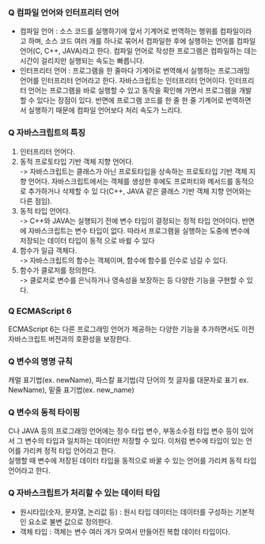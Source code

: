 ### Q 컴파일 언어와 인터프리터 언어
* 컴파일 언어 : 소스 코드를 실행하기에 앞서 기계어로 번역하는 행위를 컴파일이라고 하며, 소스 코드 여러 개를 하나로 묶어서 컴파일한 후에 실행하는 언어를 컴파일 언어(C, C++, JAVA)라고 한다. 컴파일 언어로 작성한 프로그램은 컴파일하는 데는 시간이 걸리지만 실행되는 속도는 빠릅니다.
* 인터프리터 언어 : 프로그램을 한 줄마다 기계어로 번역해서 실행하는 프로그래밍 언어를 인터프리터 언어라고 한다. 자바스크립트는 인터프리터 언어이다. 인터프리터 언어는 프로그램을 바로 실행할 수 있고 동작을 확인해 가면서 프로그램을 개발할 수 있다는 장점이 있다. 반면에 프로그램 코드를 한 줄 한 줄 기계어로 번역하면서 실행하기 때문에 컴파일 언어보다 처리 속도가 느리다.

### Q 자바스크립트의 특징
1. 인터프리터 언어다.
1. 동적 프로토타입 기반 객체 지향 언어다.    
    -> 자바스크립트는 클래스가 아닌 프로토타입을 상속하는 프로토타입 기반 객체 지향 언어다. 자바스크립트에서는 객체를 생성한 후에도 프로퍼티와 메서드를 동적으로 추가하거나 삭제할 수 있        다(C++, JAVA 같은 클래스 기반 객체 지향 언어와는 다른 점임).
1. 동적 타입 언어다.   
    -> C++와 JAVA는 실행되기 전에 변수 타입이 결정되는 정적 타입 언어이다. 반면에 자바스크립트는 변수 타입이 없다. 따라서 프로그램을 실행하는 도중에 변수에 저장되는 데이터 타입이 동적        으로 바쓀 수 있다
1. 함수가 일급 객체다.   
    -> 자바스크립트의 함수는 객체이며, 함수에 함수를 인수로 넘길 수 있다.
1. 함수가 클로저를 정의한다.   
    -> 클로저로 변수를 은닉하거나 영속성을 보장하는 등 다양한 기능을 구현할 수 있다.
    
### Q ECMAScript 6
ECMAScript 6는 다른 프로그래밍 언어가 제공하는 다양한 기능을 추가하면서도 이전 자바스크립트 버전과의 호환성을 보장한다.

### Q 변수의 명명 규칙
캐멀 표기법(ex. newName), 파스칼 표기법(각 단어의 첫 글자를 대문자로 표기 ex. NewName), 밑줄 표기법(ex. new_name)

### Q 변수의 동적 타이핑
C나 JAVA 등의 프로그래밍 언어에는 정수 타입 변수, 부동소수점 타입 변수 등이 있어서 그 변수의 타입과 일치하는 데이터만 저장할 수 있다. 이처럼 변수에 타입이 있는 언어를 가리켜 정적 타입 언어라고 한다.   
실행할 때 변수에 저장된 데이터 타입을 동적으로 바꿀 수 있는 언어를 가리켜 동적 타입 언어라고 한다.

### Q 자바스크립트가 처리할 수 있는 데이터 타입
* 원시타입(숫자, 문자열, 논리값 등) : 원시 타입 데이터는 데이터를 구성하는 기본적인 요소로 불변 값으로 정의한다.
* 객체 타입 : 객체는 변수 여러 개가 모여서 만들어진 복합 데이터 타입이다.

### 
